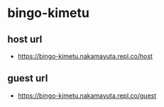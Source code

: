 # bingo-kimetu
## host url
- https://bingo-kimetu.nakamayuta.repl.co/host

## guest url
- https://bingo-kimetu.nakamayuta.repl.co/guest
